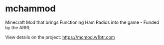# mchammod
Minecraft Mod that brings Functioning Ham Radios into the game - Funded by the ARRL

View details on the project: https://mcmod.w1btr.com
